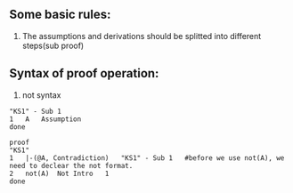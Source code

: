 ## Some basic rules:
1. The assumptions and derivations should be splitted into different steps(sub proof)

## Syntax of proof operation:
1. not syntax
```proof
"KS1" - Sub 1         
1	A	Assumption
done

proof
"KS1"
1	|-(@A, Contradiction)	"KS1" - Sub 1   #before we use not(A), we need to declear the not format.
2	not(A)	Not Intro	1
done
```
